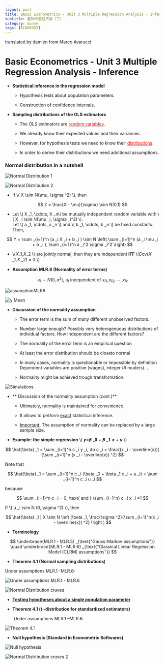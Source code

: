 ```yaml
---
layout: post
title: Basic Econometrics - Unit 3 Multiple Regression Analysis - Inference
subtitle: 基础计量经济学（三）
category: money
tags: [ECON5002]
---
```



translated by damien from Marco Avarucci

#  Basic Econometrics - Unit 3 Multiple Regression Analysis - Inference


- **Statistical inference in the regression model**

    - Hypothesis tests about population parameters.

    - Construction of confidence intervals.

- **Sampling distributions of the OLS estimators**

    - The OLS estimators are <u><font color=red>random variables</font></u>.

    - We already know their expected values and their variances.

    - However, for hypothesis tests we need to know their <u><font color=red>distributions</font></u>.

    - In order to derive their distributions we need additional assumptions.

### Normal distribution in a nutshell

![]({{site.url}}/assets/images/2020/ECON5002/normalDis.png "Normal Distribution 1")

![]({{site.url}}/assets/images/2020/ECON5002/normalDis2.png "Normal Distribution 2")

- If \\( X \sim N(\mu, \sigma ^2) \\), then 

$$
    Z = \frac{X - \mu}{\sigma} \sim N(0,1)
$$

- Let \\( X _1, \cdots, X _n\\) be mutually independent random variable with \\( X _i \sim N(\mu _i, \sigma _i^2) \\).  
Let \\( a _1, \cdots, a _n \\) and \\( b _1, \cdots, b _n \\) be fixed constants. Then,

$$
    Y = \sum _{i=1}^n (a _i X _i + b _i ) 
    \sim N \left( \sum _{i=1}^n (a _i \mu _i + b _i ), \sum _{i=1}^n a _i^2 \sigma _i^2 \right)
$$

- \\(𝑋_1,𝑋_2 \\) are jointly normal, then they are independent **IFF** \\(𝐶ov(𝑋 _1,𝑋 _2) = 0 \\)

- **Assumption MLR.6 (Normality of error terms)**

$$
    u _i \sim N(0, \sigma ^2), \  u_i
    \text{ independent of } x _{i1}, x _{i2}, \cdots, x _{ik}
$$

![]({{site.url}}/assets/images/2020/ECON5002/mlr5.png "assumptionMLR6")

![]({{site.url}}/assets/images/2020/ECON5002/yMean.png "y Mean")

- **Discussion of the normality assumption**

    - The error term is the sum of *many* different unobserved factors.

    - Number large enough? Possibly very heterogenuous distributions of individual factors. How independent are the different factors?

    - The normality of the error term is an empirical question

    - At least the error distribution should be closeto normal

    - In many cases, normality is questionable or impossible by definition Dependent variables are positive (wages), integer (# muders)....

    - Normality might be achieved trough transformation.

![]({{site.url}}/assets/images/2020/ECON5002/simulations.png "Simulations")

- ** Discussion of the normality assumption (cont.)**

    - Ultimately, normality is maintained for convenience.

    - It allows to perform <u>exact</u> statistical inference.

    - <u>Important:</u> The assumption of normality can be replaced by a large sample size.

- **Example: the simple regression** \\( 𝒚=𝜷 _𝟎 + 𝜷 _𝟏 𝒙 + 𝒖 \\)

$$
    \hat{\beta} _1 = \sum _{i=1}^n c _i y _i, 
    \to c _i = \frac{(x _i - \overline{x})}{\sum _{i=1}^n (x _i - \overline{x}) ^2}
$$

Note that

$$
    \hat{\beta} _1 = \sum _{i=1}^n c _i (\beta _0 + \beta _1 x _i + u _i)
    = \sum _{i=1}^n c _i u _i
$$

because

$$
    \sum _{i=1}^n c _i = 0, \text{ and }
    \sum _{i=1^n} c _i x _i =1
$$

If \\( u _i \sim N (0, \sigma ^2) \\), then

$$
    \hat{\beta} _1 | X \sim N \left (\beta _1, \frac{\sigma ^2}{\sum _{i=1}^n(x _i - \overline{x}) ^2} \right )
$$

- **Terminology**

$$
    \underbrace{MLR.1 - MLR.5} _{\text{"Gauss-Markov assumptions"}} \quad
    \underbrace{MLR.1 - MLR.6} _{\text{"Classical Linear Regression Model (CLRM) assumptions"}}
$$

- **Theorem 4.1 (Normal sampling distributions)**

Under assumptions MLR.1 –MLR.6:

![]({{site.url}}/assets/images/2020/ECON5002/underAssumptions1to6.png "Under assumptions MLR.1 - MLR.6")

![]({{site.url}}/assets/images/2020/ECON5002/NDcruves.png "Normal Distribution cruves")

- <u> **Testing hypotheses about a single population parameter** </u>

- **Theorem 4.1 (t
-distribution for standardized estimators)**

&emsp;&emsp;Under assumptions MLR.1 –MLR.6:

![]({{site.url}}/assets/images/2020/ECON5002/underAssumptions1to6_2.png "Theorem 4.1")

- **Null hypothesis (Standard in Econometric Softwares)**

![]({{site.url}}/assets/images/2020/ECON5002/nullHypothesis.png "Null hypothesis")

![]({{site.url}}/assets/images/2020/ECON5002/NDc.png "Normal Distribution cruves 2")

<script type="text/javascript" id="MathJax-script" async
  src="https://cdn.jsdelivr.net/npm/mathjax@3/es5/tex-svg.js">
</script>
